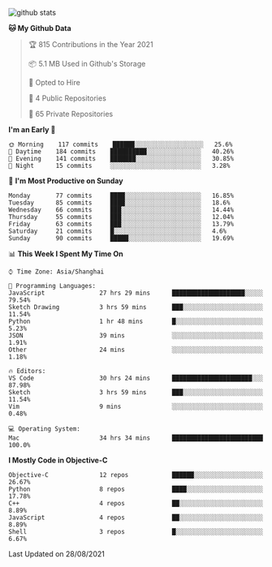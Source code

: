 
![github stats](https://github-readme-stats.vercel.app/api?username=ChesterYue&show_icons=true&count_private=true)

<!-- ![wakatime](https://github-readme-stats.vercel.app/api/wakatime?username=ChesterYue&layout=compact) -->

<!-- ![wakatime](https://github-readme-stats.vercel.app/api/top-langs/?username=ChesterYue&layout=compact) -->

<!--START_SECTION:waka-->
**🐱 My Github Data** 

> 🏆 815 Contributions in the Year 2021
 > 
> 📦 5.1 MB Used in Github's Storage 
 > 
> 💼 Opted to Hire
 > 
> 📜 4 Public Repositories 
 > 
> 🔑 65 Private Repositories  
 > 
**I'm an Early 🐤** 

```text
🌞 Morning    117 commits    ██████░░░░░░░░░░░░░░░░░░░   25.6% 
🌆 Daytime    184 commits    ██████████░░░░░░░░░░░░░░░   40.26% 
🌃 Evening    141 commits    ███████░░░░░░░░░░░░░░░░░░   30.85% 
🌙 Night      15 commits     ░░░░░░░░░░░░░░░░░░░░░░░░░   3.28%

```
📅 **I'm Most Productive on Sunday** 

```text
Monday       77 commits     ████░░░░░░░░░░░░░░░░░░░░░   16.85% 
Tuesday      85 commits     ████░░░░░░░░░░░░░░░░░░░░░   18.6% 
Wednesday    66 commits     ███░░░░░░░░░░░░░░░░░░░░░░   14.44% 
Thursday     55 commits     ███░░░░░░░░░░░░░░░░░░░░░░   12.04% 
Friday       63 commits     ███░░░░░░░░░░░░░░░░░░░░░░   13.79% 
Saturday     21 commits     █░░░░░░░░░░░░░░░░░░░░░░░░   4.6% 
Sunday       90 commits     █████░░░░░░░░░░░░░░░░░░░░   19.69%

```


📊 **This Week I Spent My Time On** 

```text
⌚︎ Time Zone: Asia/Shanghai

💬 Programming Languages: 
JavaScript               27 hrs 29 mins      ████████████████████░░░░░   79.54% 
Sketch Drawing           3 hrs 59 mins       ███░░░░░░░░░░░░░░░░░░░░░░   11.54% 
Python                   1 hr 48 mins        █░░░░░░░░░░░░░░░░░░░░░░░░   5.23% 
JSON                     39 mins             ░░░░░░░░░░░░░░░░░░░░░░░░░   1.91% 
Other                    24 mins             ░░░░░░░░░░░░░░░░░░░░░░░░░   1.18%

🔥 Editors: 
VS Code                  30 hrs 24 mins      ██████████████████████░░░   87.98% 
Sketch                   3 hrs 59 mins       ███░░░░░░░░░░░░░░░░░░░░░░   11.54% 
Vim                      9 mins              ░░░░░░░░░░░░░░░░░░░░░░░░░   0.48%

💻 Operating System: 
Mac                      34 hrs 34 mins      █████████████████████████   100.0%

```

**I Mostly Code in Objective-C** 

```text
Objective-C              12 repos            ██████░░░░░░░░░░░░░░░░░░░   26.67% 
Python                   8 repos             ████░░░░░░░░░░░░░░░░░░░░░   17.78% 
C++                      4 repos             ██░░░░░░░░░░░░░░░░░░░░░░░   8.89% 
JavaScript               4 repos             ██░░░░░░░░░░░░░░░░░░░░░░░   8.89% 
Shell                    3 repos             █░░░░░░░░░░░░░░░░░░░░░░░░   6.67%

```



 Last Updated on 28/08/2021
<!--END_SECTION:waka-->